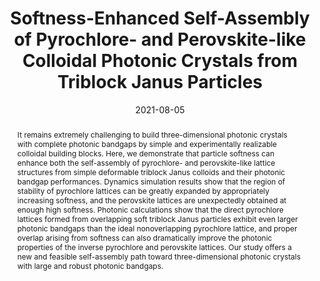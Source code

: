 ---
title: "Softness-Enhanced Self-Assembly of Pyrochlore- and Perovskite-like Colloidal Photonic Crystals from Triblock Janus Particles"
authors:
- Zhan-Wei Li
- Yu-Wei Sun
- Yan-Hui Wang
- You-Liang Zhu
- Zhong-Yuan Lu
- Zhao-Yan Sun
date: "2021-08-05"
doi: "10.1021/acs.jpclett.1c01969"
publication_types: ["期刊文章"]
publication: "The Journal of Physical Chemistry Letters"
publication_short: "J. Phys. Chem. Lett."
abstract: "
<!--more-->
It remains extremely challenging to build three-dimensional  photonic crystals with complete photonic bandgaps by simple and  experimentally realizable colloidal building blocks. Here, we  demonstrate that particle softness can enhance both the self-assembly of  pyrochlore- and perovskite-like lattice structures from simple  deformable triblock Janus colloids and their photonic bandgap  performances. Dynamics simulation results show that the region of  stability of pyrochlore lattices can be greatly expanded by  appropriately increasing softness, and the perovskite lattices are  unexpectedly obtained at enough high softness. Photonic calculations  show that the direct pyrochlore lattices formed from overlapping soft  triblock Janus particles exhibit even larger photonic bandgaps than the  ideal nonoverlapping pyrochlore lattice, and proper overlap arising from  softness can also dramatically improve the photonic properties of the  inverse pyrochlore and perovskite lattices. Our study offers a new and  feasible self-assembly path toward three-dimensional photonic crystals  with large and robust photonic bandgaps."
url_pdf: "https://doi.org/10.1021/acs.jpclett.1c01969"
---